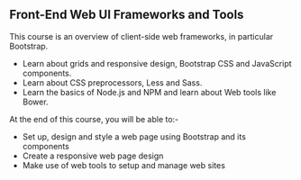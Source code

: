 ## Front-End Web UI Frameworks and Tools

This course is an overview of client-side web frameworks, in particular Bootstrap. 
- Learn about grids and responsive design, Bootstrap CSS and JavaScript components. 
- Learn about CSS preprocessors, Less and Sass. 
- Learn the basics of Node.js and NPM and learn about Web tools like Bower. 

At the end of this course, you will be able to:- 
- Set up, design and style a web page using Bootstrap and its components 
- Create a responsive web page design 
- Make use of web tools to setup and manage web sites


